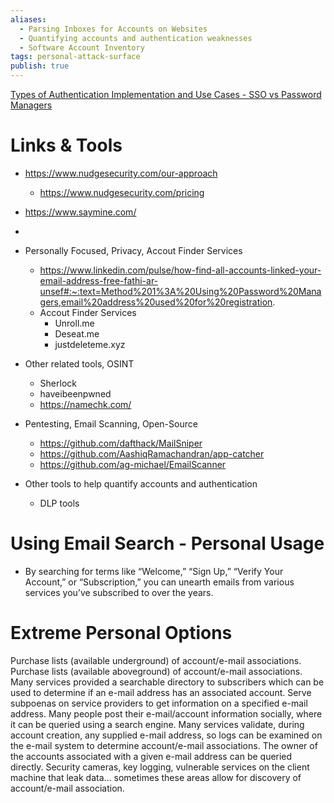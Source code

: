 ```yaml
---
aliases:
  - Parsing Inboxes for Accounts on Websites
  - Quantifying accounts and authentication weaknesses
  - Software Account Inventory
tags: personal-attack-surface
publish: true
---
```


[Types of Authentication Implementation and Use Cases - SSO vs Password Managers](../../📁%2005%20-%20Learning,%20Notes/⬇️%20Notes%20Drop/SSO%20vs%20Password%20Managers.md)

# Links & Tools
- https://www.nudgesecurity.com/our-approach
    - https://www.nudgesecurity.com/pricing
- https://www.saymine.com/
- 
- Personally Focused, Privacy, Accout Finder Services
    - https://www.linkedin.com/pulse/how-find-all-accounts-linked-your-email-address-free-fathi-ar-unsef#:~:text=Method%201%3A%20Using%20Password%20Managers,email%20address%20used%20for%20registration.
    - Accout Finder Services
        - Unroll.me
        - Deseat.me
        - justdeleteme.xyz
- Other related tools, OSINT
    - Sherlock
    - haveibeenpwned
    - https://namechk.com/
- Pentesting, Email Scanning, Open-Source
    - https://github.com/dafthack/MailSniper
    - https://github.com/AashiqRamachandran/app-catcher
    - https://github.com/ag-michael/EmailScanner

- Other tools to help quantify accounts and authentication
    - DLP tools

# Using Email Search - Personal Usage
- By searching for terms like “Welcome,” “Sign Up,” “Verify Your Account,” or “Subscription,” you can unearth emails from various services you’ve subscribed to over the years.

# Extreme Personal Options
Purchase lists (available underground) of account/e-mail associations.
Purchase lists (available aboveground) of account/e-mail associations.
Many services provided a searchable directory to subscribers which can be used to determine if an e-mail address has an associated account.
Serve subpoenas on service providers to get information on a specified e-mail address.
Many people post their e-mail/account information socially, where it can be queried using a search engine.
Many services validate, during account creation, any supplied e-mail address, so logs can be examined on the e-mail system to determine account/e-mail associations.
The owner of the accounts associated with a given e-mail address can be queried directly.
Security cameras, key logging, vulnerable services on the client machine that leak data… sometimes these areas allow for discovery of account/e-mail association.